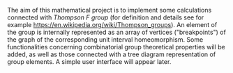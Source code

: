 The aim of this mathematical project is to implement some calculations connected with *Thompson F group*
(for definition and details see for example https://en.wikipedia.org/wiki/Thompson_groups).
An element of the group is internally represented as an array of vertices ("breakpoints") of the graph
of the corresponding unit interval homeomorphism.
Some functionalities concerning combinatorial group theoretical properties will be added,
as well as those connected with a tree diagram representation of group elements.
A simple user interface will appear later.
